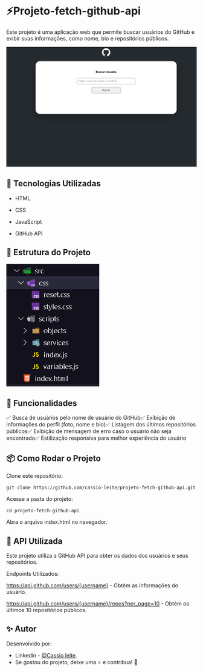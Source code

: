 # ⚡Projeto-fetch-github-api

Este projeto é uma aplicação web que permite buscar usuários do GitHub e exibir suas informações, como nome, bio e repositórios públicos.

<img src="./src/images/Gif da tela inicial do projeto.gif" alt="Gif da tela inicial">

## 🚀 Tecnologias Utilizadas

- HTML

- CSS

- JavaScript

- GitHub API

## 📂 Estrutura do Projeto

<img src="./src/images/estrutura do projeto.png" alt="Imagem da estrutura do projeto">

## 🎯 Funcionalidades

✅ Busca de usuários pelo nome de usuário do GitHub✅ Exibição de informações do perfil (foto, nome e bio)✅ Listagem dos últimos repositórios públicos✅ Exibição de mensagem de erro caso o usuário não seja encontrado✅ Estilização responsiva para melhor experiência do usuário

## 📦 Como Rodar o Projeto

Clone este repositório:
````
git clone https://github.com/cassio-leite/projeto-fetch-github-api.git
````
Acesse a pasta do projeto:
````
cd projeto-fetch-github-api
````
Abra o arquivo index.html no navegador.

## 🔗 API Utilizada

Este projeto utiliza a GitHub API para obter os dados dos usuários e seus repositórios.

Endpoints Utilizados:

https://api.github.com/users/{username} - Obtém as informações do usuário.

https://api.github.com/users/{username}/repos?per_page=10 - Obtém os últimos 10 repositórios públicos.


## ✨ Autor

Desenvolvido por:
- Linkedin - [@Cassio leite](https://www.linkedin.com/in/cassio-leite/).
- Se gostou do projeto, deixe uma ⭐ e contribua! 🚀

